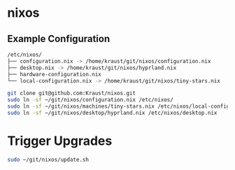 # nixos

## Example Configuration

```bash
/etc/nixos/
├── configuration.nix -> /home/kraust/git/nixos/configuration.nix
├── desktop.nix -> /home/kraust/git/nixos/hyprland.nix
├── hardware-configuration.nix
└── local-configuration.nix -> /home/kraust/git/nixos/tiny-stars.nix
```

```bash
git clone git@github.com:Kraust/nixos.git
sudo ln -sf ~/git/nixos/configuration.nix /etc/nixos/
sudo ln -sf ~/git/nixos/machines/tiny-stars.nix /etc/nixos/local-configuration.nix
sudo ln -sf ~/git/nixos/desktop/hyprland.nix /etc/nixos/desktop.nix
```

# Trigger Upgrades
```bash
sudo ~/git/nixos/update.sh
```
